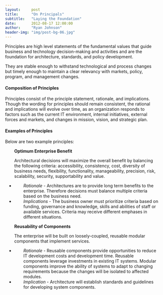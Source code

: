 ```yaml
---
layout:     post
title:      "On Principals"
subtitle:   "Laying the Foundation"
date:       2012-08-17 12:00:00
author:     "Ryan Johnson"
header-img: "img/post-bg-06.jpg"
---
```


Principles are high level statements of the fundamental values that guide business and technology decision-making and activities and are the foundation for architecture, standards, and policy development.

They are stable enough to withstand technological and process changes but timely enough to maintain a clear relevancy with markets, policy, program, and management changes.

<h4>Composition of Principles</h4>

Principles consist of the principle statement, rationale, and implications. Though the wording for principles should remain consistent, the rational and implications will evolve over time, as an organization responds to factors such as the current IT environment, internal initiatives, external forces and markets, and changes in mission, vision, and strategic plan.

<h4>Examples of Principles</h4>

Below are two example principles:

<p style="padding-left: 30px;"><strong>Optimum Enterprise Benefit</strong></p>

<p style="padding-left: 30px;">Architectural decisions will maximize the overall benefit by balancing the following criteria: accessibility, consistency, cost, diversity of business needs, flexibility, functionality, manageability, precision, risk, scalability, security, supportability and value.</p>

<ul style="padding-left: 30px;">
	<li style="padding-left: 30px;"><em>Rationale</em> - Architectures are to provide long term benefits to the enterprise. Therefore decisions must balance multiple criteria based on the business need.</li>
	<li style="padding-left: 30px;"><em>Implications</em> - The business owner must prioritize criteria based on funding, governance and knowledge, skills and abilities of staff or available services. Criteria may receive different emphases in different situations.</li>
</ul>

<p style="padding-left: 30px;"><strong>Reusability of Components</strong></p>

<p style="padding-left: 30px;">The enterprise will be built on loosely-coupled, reusable modular components that implement services.</p>

<ul style="padding-left: 30px;">
	<li style="padding-left: 30px;"><em>Rationale</em> - Reusable components provide opportunities to reduce IT development costs and development time. Reusable components leverage investments in existing IT systems. Modular components improve the ability of systems to adapt to changing requirements because the changes will be isolated to affected modules.</li>
	<li style="padding-left: 30px;"><em>Implication</em> - Architecture will establish standards and guidelines for developing system components.</li>
</ul>